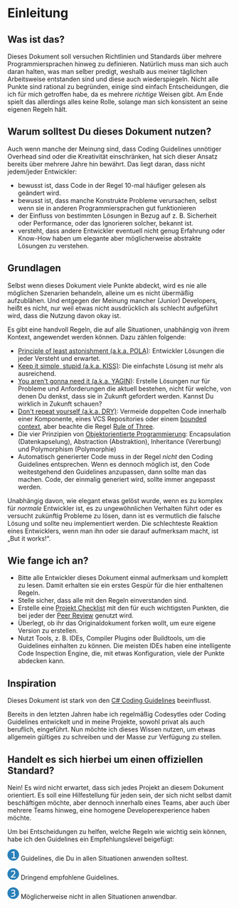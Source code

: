 # Einleitung

## Was ist das?
Dieses Dokument soll versuchen Richtlinien und Standards über mehrere
Programmiersprachen hinweg zu definieren. Natürlich muss man sich auch daran
halten, was man selber predigt, weshalb aus meiner täglichen Arbeitsweise
entstanden sind und diese auch wiederspiegeln. Nicht alle Punkte sind rational
zu begründen, einige sind einfach Entscheidungen, die ich für mich getroffen
habe, da es mehrere _richtige_ Weisen gibt. Am Ende spielt das allerdings
alles keine Rolle, solange man sich konsistent an seine eigenen Regeln hält.

## Warum solltest Du dieses Dokument nutzen?

Auch wenn manche der Meinung sind, dass Coding Guidelines unnötiger Overhead
sind oder die Kreativität einschränken, hat sich dieser Ansatz bereits über
mehrere Jahre hin bewährt. Das liegt daran, dass nicht jedem/jeder Entwickler:

- bewusst ist, dass Code in der Regel 10-mal häufiger gelesen als geändert wird.
- bewusst ist, dass manche Konstrukte Probleme verursachen, selbst wenn sie
  in anderen Programmiersprachen gut funktionieren
- der Einfluss von bestimmten Lösungen in Bezug auf z. B. Sicherheit oder
  Performance, oder das Ignorieren solcher, bekannt ist.
- versteht, dass andere Entwickler eventuell nicht genug Erfahrung oder
  Know-How haben um elegante aber möglicherweise abstrakte Lösungen zu
  verstehen.

## Grundlagen
Selbst wenn dieses Dokument viele Punkte abdeckt, wird es nie alle möglichen
Szenarien behandeln, alleine um es nicht übermäßig aufzublähen. Und entgegen
der Meinung mancher (Junior) Developers, heißt es nicht, nur weil etwas nicht
ausdrücklich als schlecht aufgeführt wird, dass die Nutzung davon okay ist.

Es gibt eine handvoll Regeln, die auf alle Situationen, unabhängig von ihrem
Kontext, angewendet werden können. Dazu zählen folgende:

- [Principle of least astonishment (a.k.a. POLA)][pola]: Entwickler Lösungen die
  jeder Versteht und erwartet.
- [Keep it simple, stupid (a.k.a. KISS)][kiss]: Die einfachste Lösung ist mehr
  als ausreichend.
- [You aren't gonna need it (a.k.a. YAGIN)][yagin]: Erstelle Lösungen nur für
  Probleme und Anforderungen die aktuell bestehen, nicht für welche, von denen
  Du denkst, dass sie in Zukunft gefordert werden. Kannst Du wirklich in Zukunft
  schauen?
- [Don't repeat yourself (a.k.a. DRY)][dry]: Vermeide doppelten Code innerhalb
  einer Komponente, eines VCS Repositories oder einem
  [bounded context][bounded-context], aber beachte die Regel
  [Rule of Three][rule-of-three].
- Die vier Prinzipien von [Objektorientierte Programmierung][oop]: Encapsulation
  (Datenkapselung), Abstraction (Abstraktion), Inheritance (Vererbung) und
  Polymorphism (Polymorphie)
- Automatisch generierter Code muss in der Regel _nicht_ den Coding Guidelines
  entsprechen. Wenn es dennoch möglich ist, den Code weitestgehend den
  Guidelines anzupassen, dann sollte man das machen. Code, der einmalig
  generiert wird, sollte immer angepasst werden.
  
Unabhängig davon, wie elegant etwas gelöst wurde, wenn es zu komplex für
_normale_ Entwickler ist, es zu ungewöhnlichen Verhalten führt oder es versucht
zukünftig Probleme zu lösen, dann ist es vermutlich die falsche Lösung und
sollte neu implementiert werden. Die schlechteste Reaktion eines Entwicklers,
wenn man ihn oder sie darauf aufmerksam macht, ist „But it works!“.

## Wie fange ich an?
- Bitte alle Entwickler dieses Dokument einmal aufmerksam und komplett zu lesen.
  Damit erhalten sie ein erstes Gespür für die hier enthaltenen Regeln.
- Stelle sicher, dass alle mit den Regeln einverstanden sind.
- Erstelle eine [Projekt Checklist][project-checklist] mit den für euch
  wichtigsten Punkten, die bei jeder der [Peer Review][peer-review] genutzt wird.
- Überlegt, ob ihr das Originaldokument forken wollt, um eure eigene Version
  zu erstellen.
- Nutzt Tools, z. B. IDEs, Compiler Plugins oder Buildtools, um die
  Guidelines einhalten zu können. Die meisten IDEs haben eine intelligente
  Code Inspection Engine, die, mit etwas Konfiguration,
  viele der Punkte abdecken kann.

## Inspiration
Dieses Dokument ist stark von den
[C# Coding Guidelines][csharp-coding-guidelines] beeinflusst.

Bereits in den letzten Jahren habe ich regelmäßig Codesytles oder Coding
Guidelines entwickelt und in meine Projekte, sowohl privat als auch beruflich,
eingeführt. Nun möchte ich dieses Wissen nutzen, um etwas allgemein gültiges
zu schreiben und der Masse zur Verfügung zu stellen.

## Handelt es sich hierbei um einen offiziellen Standard?
Nein! Es wird nicht erwartet, dass sich jedes Projekt an diesem Dokument
orientiert. Es soll eine Hilfestellung für jeden sein, der sich nicht selbst
damit beschäftigen möchte, aber dennoch innerhalb eines Teams, aber auch
über mehrere Teams hinweg, eine homogene Developerexperience haben möchte.

Um bei Entscheidungen zu helfen, welche Regeln wie wichtig sein können, habe ich
den Guidelines ein Empfehlungslevel beigefügt:

<img src="/img/1.png" alt="recommendation level 1" /> Guidelines, die Du in
allen Situationen anwenden solltest.

<img src="/img/2.png" alt="recommendation level 2" /> Dringend empfohlene
Guidelines.

<img src="/img/3.png" alt="recommendation level 1" /> Möglicherweise nicht in
allen Situationen anwendbar.


[pola]: https://en.wikipedia.org/wiki/Principle_of_least_astonishment
[kiss]: https://en.wikipedia.org/wiki/KISS_principle
[yagin]: https://en.wikipedia.org/wiki/You_aren%27t_gonna_need_it
[dry]: https://en.wikipedia.org/wiki/Don%27t_repeat_yourself
[rule-of-three]: https://lostechies.com/derickbailey/2012/10/31/abstraction-the-rule-of-three/
[bounded-context]: https://martinfowler.com/bliki/BoundedContext.html
[oop]: https://en.wikipedia.org/wiki/Object-oriented_programming
[project-checklist]: https://www.continuousimprover.com/2010/03/alm-practices-5-checklists.html
[peer-review]: https://www.continuousimprover.com/2010/02/tfs-development-practices-part-2-peer.html
[csharp-coding-guidelines]: https://csharpcodingguidelines.com/
